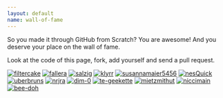 ```yaml
---
layout: default
name: wall-of-fame
---
```


So you made it through GitHub from Scratch? You are awesome! And you deserve your place on the wall of fame.

Look at the code of this page, fork, add yourself and send a pull request.

[![filtercake](https://identicons.github.com/filtercake.png)](http://filtercake.github.io)
[![fallera](https://identicons.github.com/fallera.png)](http://fallera.github.io)
[![salzig](https://identicons.github.com/salzig.png)](http://salzig.github.io)
[![klyrr](https://identicons.github.com/klyrr.png)](http://klyrr.github.io)
[![susannamaier5456](https://identicons.github.com/susannamaier5456.png)](http://susannamaier5456.github.io/)
[![nesQuick](https://identicons.github.com/nesQuick.png)](http://nesQuick.github.io)
[![uberbruns](https://identicons.github.com/uberbruns.png)](http://uberbruns.github.io)
[![nrjra](https://identicons.github.com/nrjra.png)](http://nrjra.github.io)
[![dim-0](https://identicons.github.com/dim-0.png)](http://dim-0.github.io)
[![te-geekette](https://identicons.github.com/te-geekette.png)](http://te-geekette.github.io)
[![mietzmithut](https://identicons.github.com/mietzmithut.png)](http://mietzmithut.github.io)
[![niccimain](https://identicons.github.com/niccimain.png)](http://niccimain.github.io)
[![bee-doh](https://identicons.github.com/bee-doh.png)](http://bee-doh.github.io)
